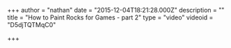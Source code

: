 +++
author = "nathan"
date = "2015-12-04T18:21:28.000Z"
description = ""
title = "How to Paint Rocks for Games - part 2"
type = "video"
videoid = "D5djTQTMqC0"

+++
